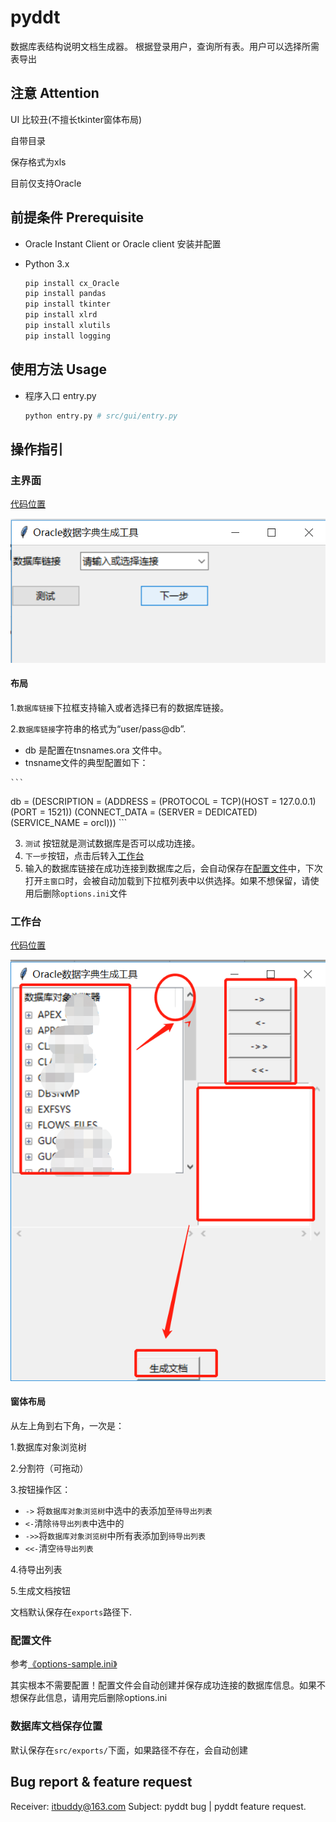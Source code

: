 # pyddt
数据库表结构说明文档生成器。
根据登录用户，查询所有表。用户可以选择所需表导出

## 注意 Attention
UI 比较丑(不擅长tkinter窗体布局)

自带目录

保存格式为xls

目前仅支持Oracle


## 前提条件 Prerequisite

* Oracle Instant Client or Oracle client 安装并配置

* Python 3.x 

  ```bash
  pip install cx_Oracle
  pip install pandas
  pip install tkinter
  pip install xlrd
  pip install xlutils
  pip install logging
  ```



## 使用方法 Usage

* 程序入口 entry.py

  ```bash
  python entry.py # src/gui/entry.py
  
  ```

   

## 操作指引

### 主界面

[代码位置](src/gui/entry.py)

![1550831576190](README.assets/1550831576190.png)



#### 布局



1.`数据库链接`下拉框支持输入或者选择已有的数据库链接。

2.`数据库链接`字符串的格式为“user/pass@db”.

   - db 是配置在tnsnames.ora 文件中。
   - tnsname文件的典型配置如下：

    ```
 db =
   (DESCRIPTION =
    (ADDRESS = (PROTOCOL = TCP)(HOST = 127.0.0.1)(PORT = 1521))
    (CONNECT_DATA =
      (SERVER = DEDICATED)
      (SERVICE_NAME = orcl)))
    ```

3. `测试` 按钮就是测试数据库是否可以成功连接。
4. `下一步`按钮，点击后转入[工作台](#user-content-工作台)
5. 输入的数据库链接在成功连接到数据库之后，会自动保存在[配置文件](src/gui/options.ini)中，下次打开`主窗口`时，会被自动加载到下拉框列表中以供选择。如果不想保留，请使用后删除`options.ini`文件

### 工作台

[代码位置](src\gui\work_panel.py)

![1550832696184](README.assets/1550832696184.png)

#### 窗体布局

从左上角到右下角，一次是：

1.数据库对象浏览树

2.分割符（可拖动）

3.按钮操作区：

* `->` 将`数据库对象浏览树`中选中的表添加至`待导出列表`
* `<-`清除`待导出列表`中选中的
* `->>`将`数据库对象浏览树`中所有表添加到`待导出列表`
* `<<-`清空`待导出列表`

4.待导出列表

5.生成文档按钮

文档默认保存在`exports`路径下.

### 配置文件

参考[《options-sample.ini》](src/gui/options-sample.ini)

其实根本不需要配置！配置文件会自动创建并保存成功连接的数据库信息。如果不想保存此信息，请用完后删除options.ini

### 数据库文档保存位置

默认保存在`src/exports/`下面，如果路径不存在，会自动创建

## Bug report & feature request

Receiver: itbuddy@163.com
Subject: pyddt bug | pyddt feature request.

